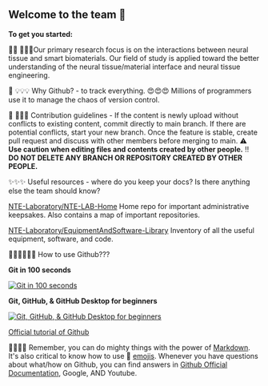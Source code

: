 ## Welcome to the team 🙌

**To get you started:**

🙋‍♀️ :brain::brain::brain:Our primary research focus is on the interactions between neural tissue and smart biomaterials. Our field of study is applied toward the better understanding of the neural tissue/material interface and neural tissue engineering.

🍪 :bulb::bulb::bulb: Why Github? - to track everything. :heart_eyes::heart_eyes::heart_eyes: Millions of programmers use it to manage the chaos of version control.

👀 :eyes::eyes::eyes: Contribution guidelines - If the content is newly upload without conflicts to existing content, commit directly to main branch. If there are potential conflicts, start your new branch. Once the feature is stable, create pull request and discuss with other members before merging to main. :warning: **Use caution when editing files and contents created by other people.** :bangbang: **DO NOT DELETE ANY BRANCH OR REPOSITORY CREATED BY OTHER PEOPLE.**

:sparkles::sparkles::sparkles:  Useful resources - where do you keep your docs? Is there anything else the team should know?

[NTE-Laboratory/NTE-LAB-Home](https://github.com/NTE-Laboratory/NTE-LAB-Home) Home repo for important administrative keepsakes. Also contains a map of important repositories. 

[NTE-Laboratory/EquipmentAndSoftware-Library](https://github.com/NTE-Laboratory/EquipmentAndSoftware-Library) Inventory of all the useful equipment, software, and code. 

:face_with_spiral_eyes::face_with_spiral_eyes::face_with_spiral_eyes: How to use Github???

**Git in 100 seconds**

[![Git in 100 seconds](https://img.youtube.com/vi/hwP7WQkmECE/0.jpg)](https://www.youtube.com/watch?v=hwP7WQkmECE)

**Git, GitHub, & GitHub Desktop for beginners**

[![Git, GitHub, & GitHub Desktop for beginners](https://img.youtube.com/vi/8Dd7KRpKeaE/0.jpg)](https://www.youtube.com/watch?v=8Dd7KRpKeaE)

<!--
[How to add embeded video in markdown?](https://ardalis.com/how-to-embed-youtube-video-in-github-readme-markdown/)

[![IMAGE ALT TEXT HERE](https://img.youtube.com/vi/YOUTUBE_VIDEO_ID_HERE/0.jpg)](https://www.youtube.com/watch?v=YOUTUBE_VIDEO_ID_HERE)
-->

[Official tutorial of Github](https://github.com/NTE-Laboratory/github-starter-course)



🧙🧙🧙🧙 Remember, you can do mighty things with the power of [Markdown](https://docs.github.com/github/writing-on-github/getting-started-with-writing-and-formatting-on-github/basic-writing-and-formatting-syntax).
It's also critical to know how to use :love_letter: [emojis](https://github.com/ikatyang/emoji-cheat-sheet/blob/master/README.md). Whenever you have questions about what/how on Github, you can find answers in [Github Official Documentation](https://docs.github.com/en/get-started), Google, AND Youtube. 
